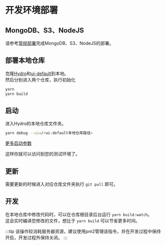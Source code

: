 # 开发环境部署

## MongoDB、S3、NodeJS

请参考[常规部署](/common)完成MongoDB、S3、NodeJS的部署。

## 部署本地仓库

克隆[Hydro](https://github.com/hydro-dev/Hydro)和[ui-default](https://github.com/hydro-dev/ui-default)到本地。  
然后分别进入两个仓库，执行初始化

```sh
yarn
yarn build
```

## 启动

进入Hydro的本地仓库文件夹。

```sh
yarn debug --ui=/<ui-default本地仓库路径>
```

[更多启动参数](/install/common#运行hydro)

这样你就可以访问到您的测试环境了。

## 更新

需要更新的时候进入对应仓库文件夹执行 `git pull` 即可。

## 开发

在本地仓库中修改代码时，可以在仓库根目录后台运行 `yarn build:watch`。  
这会实时编译您修改的文件，想比于 `yarn build` 可以节省更多时间。  

:::tip
该操作较消耗服务器资源，建议使用pm2管理该指令，并在开发过程中保持开启，开发过程外保持关闭。
:::